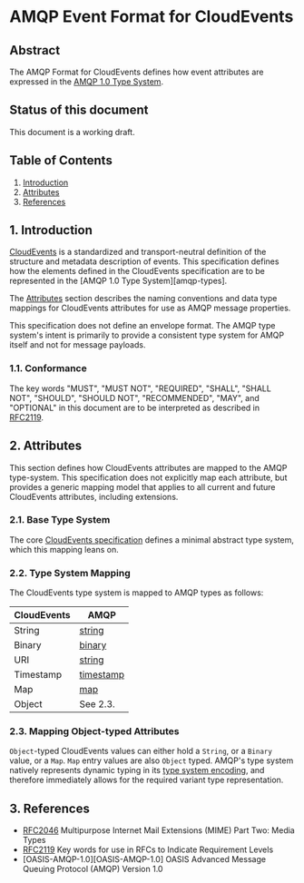 # AMQP Event Format for CloudEvents

## Abstract

The AMQP Format for CloudEvents defines how event attributes are expressed in
the [AMQP 1.0 Type System][type-system].

## Status of this document

This document is a working draft.

## Table of Contents

1. [Introduction](#1-introduction)
2. [Attributes](#2-attributes)
3. [References](#3-references)

## 1. Introduction

[CloudEvents][CE] is a standardized and transport-neutral definition of the
structure and metadata description of events. This specification defines how
the elements defined in the CloudEvents specification are to be represented in
the [AMQP 1.0 Type System][amqp-types].

The [Attributes](#2-attributes) section describes the naming conventions and
data type mappings for CloudEvents attributes for use as AMQP message
properties.

This specification does not define an envelope format. The AMQP type system's
intent is primarily to provide a consistent type system for AMQP itself and
not for message payloads.

### 1.1. Conformance

The key words "MUST", "MUST NOT", "REQUIRED", "SHALL", "SHALL NOT", "SHOULD",
"SHOULD NOT", "RECOMMENDED", "MAY", and "OPTIONAL" in this document are to be
interpreted as described in [RFC2119][RFC2119].

## 2. Attributes

This section defines how CloudEvents attributes are mapped to the AMQP
type-system. This specification does not explicitly map each attribute, but
provides a generic mapping model that applies to all current and future
CloudEvents attributes, including extensions.

### 2.1. Base Type System

The core [CloudEvents specification][CE] defines a minimal abstract type
system, which this mapping leans on.

### 2.2. Type System Mapping

The CloudEvents type system is mapped to AMQP types as follows:

| CloudEvents | AMQP
|-------------|-------------------------------------------------------------
| String      | [string][AMQP-String]
| Binary      | [binary][AMQP-Binary]
| URI         | [string][AMQP-String]
| Timestamp   | [timestamp][AMQP-Timestamp]
| Map         | [map][AMQP-Map]
| Object      | See 2.3.

### 2.3. Mapping Object-typed Attributes

`Object`-typed CloudEvents values can either hold a `String`, or a `Binary`
value, or a `Map`. `Map` entry values are also `Object` typed. AMQP's type
system natively represents dynamic typing in its [type system
encoding][type-system-encoding], and therefore immediately allows for the required
variant type representation.

## 3. References

* [RFC2046][RFC2046] Multipurpose Internet Mail Extensions (MIME) Part Two:
  Media Types
* [RFC2119][RFC2119] Key words for use in RFCs to Indicate Requirement Levels
* [OASIS-AMQP-1.0][OASIS-AMQP-1.0] OASIS Advanced Message Queuing Protocol (AMQP) Version 1.0

[CE]: ./spec.md
[Content-Type]: https://tools.ietf.org/html/rfc7231#section-3.1.1.5
[type-system]: https://docs.oasis-open.org/amqp/core/v1.0/os/amqp-core-types-v1.0-os.html
[type-system-encoding]: http://docs.oasis-open.org/amqp/core/v1.0/os/amqp-core-types-v1.0-os.html#section-encodings
[AMQP-String]: http://docs.oasis-open.org/amqp/core/v1.0/os/amqp-core-types-v1.0-os.html#type-string
[AMQP-Binary]: http://docs.oasis-open.org/amqp/core/v1.0/os/amqp-core-types-v1.0-os.html#type-binary
[AMQP-Timestamp]: http://docs.oasis-open.org/amqp/core/v1.0/os/amqp-core-types-v1.0-os.html#type-timestamp
[AMQP-Map]: http://docs.oasis-open.org/amqp/core/v1.0/os/amqp-core-types-v1.0-os.html#type-map
[AMQP-DescribedType]: http://docs.oasis-open.org/amqp/core/v1.0/os/amqp-core-types-v1.0-os.html#doc-idp38080
[RFC2046]: https://tools.ietf.org/html/rfc2046
[RFC2119]: https://tools.ietf.org/html/rfc2119
[RFC4627]: https://tools.ietf.org/html/rfc4627
[RFC4648]: https://tools.ietf.org/html/rfc4648
[RFC6839]: https://tools.ietf.org/html/rfc6839#section-3.1
[RFC8259]: https://tools.ietf.org/html/rfc8259
